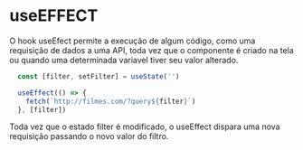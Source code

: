 # useEFFECT

O hook useEfect permite a execução de algum código, como uma requisição de dados a uma API, 
toda vez que o componente é criado na tela ou quando uma determinada variavel tiver seu valor alterado.


```js
  const [filter, setFilter] = useState('')

  useEffect(() => {
    fetch(`http://filmes.com/?query${filter}`)
  }, [filter])
```

Toda vez que o estado filter é modificado, o useEffect dispara uma nova requisição 
passando o novo valor do filtro.

